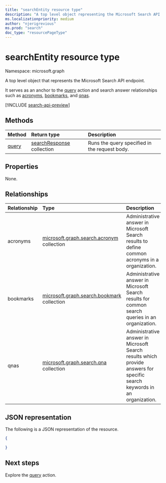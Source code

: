 ```yaml
---
title: "searchEntity resource type"
description: "A top level object representing the Microsoft Search API endpoint."
ms.localizationpriority: medium
author: "njerigrevious"
ms.prod: "search"
doc_type: "resourcePageType"
---
```


# searchEntity resource type

Namespace: microsoft.graph

A top level object that represents the Microsoft Search API endpoint.

It serves as an anchor to the [query](../api/search-query.md) action and search answer relationships such as [acronyms](../resources/search-acronym.md), [bookmarks](../resources/search-bookmark.md), and [qnas](../resources/search-qna.md). 

[!INCLUDE [search-api-preview](../../includes/search-api-preview-signup.md)]

## Methods
|Method|Return type|Description|
|:---|:---|:---|
|[query](../api/search-query.md) |[searchResponse](searchresponse.md) collection | Runs the query specified in the request body.  |

## Properties
None.

## Relationships
| Relationship | Type |Description|
|:---------------|:--------|:----------|
| acronyms | [microsoft.graph.search.acronym](../resources/search-acronym.md) collection | Administrative answer in Microsoft Search results to define common acronyms in a organization.  |
| bookmarks | [microsoft.graph.search.bookmark](../resources/search-bookmark.md) collection | Administrative answer in Microsoft Search results for common search queries in an organization. |
| qnas | [microsoft.graph.search.qna](../resources/search-qna.md) collection | Administrative answer in Microsoft Search results which provide answers for specific search keywords in an organization. |

## JSON representation
The following is a JSON representation of the resource.
<!-- {
  "blockType": "resource",
  "@odata.type": "microsoft.graph.searchEntity",
  "baseType": "microsoft.graph.entity"
}
-->
``` json
{
  
}
```


## Next steps

Explore the [query](../api/search-query.md) action.


<!-- uuid: 16cd6b66-4b1a-43a1-adaf-3a886856ed98
2019-02-04 14:57:30 UTC -->
<!-- {
  "type": "#page.annotation",
  "description": "A top level object representing the Microsoft Search API endpoint.",
  "keywords": "",
  "section": "documentation",
  "tocPath": ""
}-->


